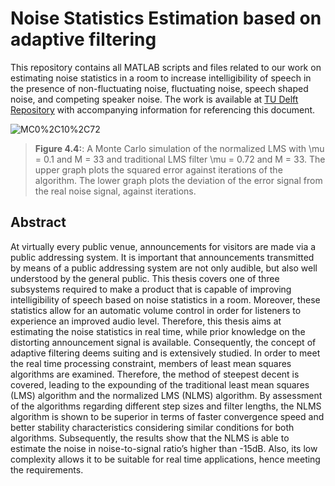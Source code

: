 # Noise Statistics Estimation based on adaptive filtering

This repository contains all MATLAB scripts and files related to our work on estimating noise statistics in a room to increase intelligibility of speech in the presence of non-fluctuating noise, fluctuating noise, speech shaped noise, and competing speaker noise. The work is available at [TU Delft Repository](http://resolver.tudelft.nl/uuid:9011b256-576e-48e1-85db-e8bb9eeb6b88) with accompanying information for referencing this document.

![MC0%2C10%2C72](https://user-images.githubusercontent.com/25173878/115594876-8d2a6900-a2d6-11eb-92a6-e4527ebf146f.png)
> **Figure 4.4:**: A Monte Carlo simulation of the normalized LMS with \mu = 0.1 and M = 33 and traditional LMS filter \mu = 0.72 and M = 33. The
upper graph plots the squared error against iterations of the algorithm. The lower graph plots the deviation of the error signal from the
real noise signal, against iterations.



## Abstract

At virtually every public venue, announcements for visitors are made via a public addressing system. It is important that announcements transmitted by means of a public addressing system are not only audible, but also well understood by the general public. This thesis covers one of three subsystems required to make a product that is capable of improving intelligibility of speech based on noise statistics in a room. Moreover, these statistics allow for an automatic volume control in order for listeners to experience an improved audio level. Therefore, this thesis aims at estimating the noise statistics in real time, while prior knowledge on the distorting announcement signal is available. Consequently, the concept of adaptive filtering deems suiting and is extensively studied. In order to meet the real time processing constraint, members of least mean squares algorithms are examined. Therefore, the method of steepest decent is covered, leading to the expounding of the traditional least mean squares (LMS) algorithm and the normalized LMS (NLMS) algorithm. By assessment of the algorithms regarding different step sizes and filter lengths, the NLMS algorithm is shown to be superior in terms of faster convergence speed and better stability characteristics considering similar conditions for both algorithms. Subsequently, the results show that the NLMS is able to estimate the noise in noise-to-signal ratio’s higher than -15dB. Also, its low complexity allows it to be suitable for real time applications, hence meeting the requirements.
